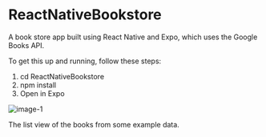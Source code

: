 # ReactNativeBookstore

A book store app built using React Native and Expo, which uses the Google Books API.

To get this up and running, follow these steps:

1) cd ReactNativeBookstore
2) npm install
3) Open in Expo


![image-1](https://user-images.githubusercontent.com/25869284/42139504-fbf69796-7d86-11e8-9882-64e08dbb7f4f.jpg)

The list view of the books from some example data.